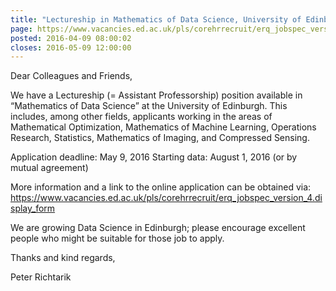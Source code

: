 ```yaml
---
title: "Lectureship in Mathematics of Data Science, University of Edinburgh"
page: https://www.vacancies.ed.ac.uk/pls/corehrrecruit/erq_jobspec_version_4.display_form
posted: 2016-04-09 08:00:02
closes: 2016-05-09 12:00:00
---
```


Dear Colleagues and Friends,

We have a Lectureship (= Assistant Professorship) position available in “Mathematics of Data Science” at the University of Edinburgh. This includes, among other fields, applicants working in the areas of Mathematical Optimization, Mathematics of Machine Learning, Operations Research, Statistics, Mathematics of Imaging, and Compressed Sensing.

Application deadline: May 9, 2016
Starting data: August 1, 2016 (or by mutual agreement)

More information and a link to the online application can be obtained via:
<https://www.vacancies.ed.ac.uk/pls/corehrrecruit/erq_jobspec_version_4.display_form>

We are growing Data Science in Edinburgh; please encourage excellent people who might be suitable for those job to apply.

Thanks and kind regards,

Peter Richtarik